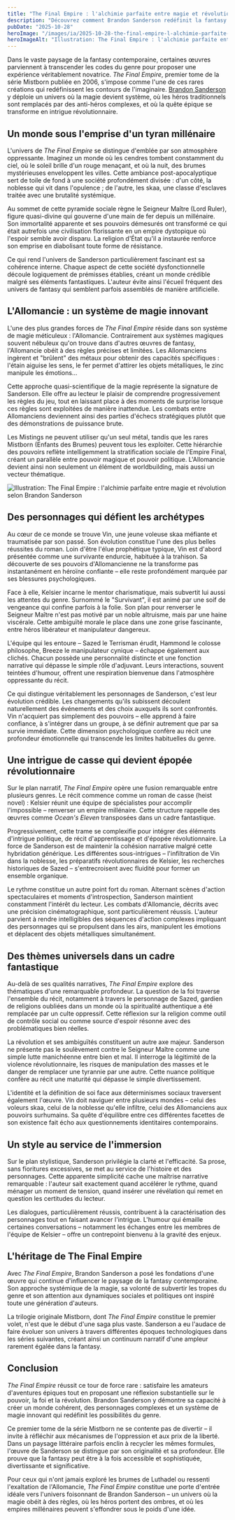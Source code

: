 ```yaml
---
title: "The Final Empire : l'alchimie parfaite entre magie et révolution selon Brandon Sanderson"
description: "Découvrez comment Brandon Sanderson redéfinit la fantasy avec un système de magie innovant et une révolution contre un tyran millénaire dans The Final Empire."
pubDate: "2025-10-28"
heroImage: "/images/ia/2025-10-28-the-final-empire-l-alchimie-parfaite-entre-magie-et-revoluti-cd1125-hero/2025-10-28-the-final-empire-l-alchimie-parfaite-entre-magie-et-revoluti-cd1125-hero.png"
heroImageAlt: "Illustration: The Final Empire : l'alchimie parfaite entre magie et révolution selon Brandon Sanderson"
---
```


Dans le vaste paysage de la fantasy contemporaine, certaines œuvres parviennent à transcender les codes du genre pour proposer une expérience véritablement novatrice. *The Final Empire*, premier tome de la série Mistborn publiée en 2006, s'impose comme l'une de ces rares créations qui redéfinissent les contours de l'imaginaire. [Brandon Sanderson](https://www.brandonsanderson.com/) y déploie un univers où la magie devient système, où les héros traditionnels sont remplacés par des anti-héros complexes, et où la quête épique se transforme en intrigue révolutionnaire.


## Un monde sous l'emprise d'un tyran millénaire

L'univers de *The Final Empire* se distingue d'emblée par son atmosphère oppressante. Imaginez un monde où les cendres tombent constamment du ciel, où le soleil brille d'un rouge menaçant, et où la nuit, des brumes mystérieuses enveloppent les villes. Cette ambiance post-apocalyptique sert de toile de fond à une société profondément divisée : d'un côté, la noblesse qui vit dans l'opulence ; de l'autre, les skaa, une classe d'esclaves traitée avec une brutalité systémique.

Au sommet de cette pyramide sociale règne le Seigneur Maître (Lord Ruler), figure quasi-divine qui gouverne d'une main de fer depuis un millénaire. Son immortalité apparente et ses pouvoirs démesurés ont transformé ce qui était autrefois une civilisation florissante en un empire dystopique où l'espoir semble avoir disparu. La religion d'État qu'il a instaurée renforce son emprise en diabolisant toute forme de résistance.

Ce qui rend l'univers de Sanderson particulièrement fascinant est sa cohérence interne. Chaque aspect de cette société dysfonctionnelle découle logiquement de prémisses établies, créant un monde crédible malgré ses éléments fantastiques. L'auteur évite ainsi l'écueil fréquent des univers de fantasy qui semblent parfois assemblés de manière artificielle.

## L'Allomancie : un système de magie innovant

L'une des plus grandes forces de *The Final Empire* réside dans son système de magie méticuleux : l'Allomancie. Contrairement aux systèmes magiques souvent nébuleux qu'on trouve dans d'autres œuvres de fantasy, l'Allomancie obéit à des règles précises et limitées. Les Allomanciens ingèrent et "brûlent" des métaux pour obtenir des capacités spécifiques : l'étain aiguise les sens, le fer permet d'attirer les objets métalliques, le zinc manipule les émotions...

Cette approche quasi-scientifique de la magie représente la signature de Sanderson. Elle offre au lecteur le plaisir de comprendre progressivement les règles du jeu, tout en laissant place à des moments de surprise lorsque ces règles sont exploitées de manière inattendue. Les combats entre Allomanciens deviennent ainsi des parties d'échecs stratégiques plutôt que des démonstrations de puissance brute.

Les Mistings ne peuvent utiliser qu'un seul métal, tandis que les rares Mistborn (Enfants des Brumes) peuvent tous les exploiter. Cette hiérarchie des pouvoirs reflète intelligemment la stratification sociale de l'Empire Final, créant un parallèle entre pouvoir magique et pouvoir politique. L'Allomancie devient ainsi non seulement un élément de worldbuilding, mais aussi un vecteur thématique.



<picture><source srcset="/images/ia/2025-10-28-the-final-empire-l-alchimie-parfaite-entre-magie-et-revoluti-cd1125-inline/2025-10-28-the-final-empire-l-alchimie-parfaite-entre-magie-et-revoluti-cd1125-inline.avif" type="image/avif" /><source srcset="/images/ia/2025-10-28-the-final-empire-l-alchimie-parfaite-entre-magie-et-revoluti-cd1125-inline/2025-10-28-the-final-empire-l-alchimie-parfaite-entre-magie-et-revoluti-cd1125-inline.webp" type="image/webp" /><img src="/images/ia/2025-10-28-the-final-empire-l-alchimie-parfaite-entre-magie-et-revoluti-cd1125-inline/2025-10-28-the-final-empire-l-alchimie-parfaite-entre-magie-et-revoluti-cd1125-inline.png" alt="Illustration: The Final Empire : l'alchimie parfaite entre magie et révolution selon Brandon Sanderson" loading="lazy" decoding="async" /></picture>

## Des personnages qui défient les archétypes

Au cœur de ce monde se trouve Vin, une jeune voleuse skaa méfiante et traumatisée par son passé. Son évolution constitue l'une des plus belles réussites du roman. Loin d'être l'élue prophétique typique, Vin est d'abord présentée comme une survivante endurcie, habituée à la trahison. Sa découverte de ses pouvoirs d'Allomancienne ne la transforme pas instantanément en héroïne confiante – elle reste profondément marquée par ses blessures psychologiques.

Face à elle, Kelsier incarne le mentor charismatique, mais subvertit lui aussi les attentes du genre. Surnommé le "Survivant", il est animé par une soif de vengeance qui confine parfois à la folie. Son plan pour renverser le Seigneur Maître n'est pas motivé par un noble altruisme, mais par une haine viscérale. Cette ambiguïté morale le place dans une zone grise fascinante, entre héros libérateur et manipulateur dangereux.

L'équipe qui les entoure – Sazed le Terrisman érudit, Hammond le colosse philosophe, Breeze le manipulateur cynique – échappe également aux clichés. Chacun possède une personnalité distincte et une fonction narrative qui dépasse le simple rôle d'adjuvant. Leurs interactions, souvent teintées d'humour, offrent une respiration bienvenue dans l'atmosphère oppressante du récit.

Ce qui distingue véritablement les personnages de Sanderson, c'est leur évolution crédible. Les changements qu'ils subissent découlent naturellement des événements et des choix auxquels ils sont confrontés. Vin n'acquiert pas simplement des pouvoirs – elle apprend à faire confiance, à s'intégrer dans un groupe, à se définir autrement que par sa survie immédiate. Cette dimension psychologique confère au récit une profondeur émotionnelle qui transcende les limites habituelles du genre.

## Une intrigue de casse qui devient épopée révolutionnaire

Sur le plan narratif, *The Final Empire* opère une fusion remarquable entre plusieurs genres. Le récit commence comme un roman de casse (heist novel) : Kelsier réunit une équipe de spécialistes pour accomplir l'impossible – renverser un empire millénaire. Cette structure rappelle des œuvres comme *Ocean's Eleven* transposées dans un cadre fantastique.

Progressivement, cette trame se complexifie pour intégrer des éléments d'intrigue politique, de récit d'apprentissage et d'épopée révolutionnaire. La force de Sanderson est de maintenir la cohésion narrative malgré cette hybridation générique. Les différentes sous-intrigues – l'infiltration de Vin dans la noblesse, les préparatifs révolutionnaires de Kelsier, les recherches historiques de Sazed – s'entrecroisent avec fluidité pour former un ensemble organique.

Le rythme constitue un autre point fort du roman. Alternant scènes d'action spectaculaires et moments d'introspection, Sanderson maintient constamment l'intérêt du lecteur. Les combats d'Allomancie, décrits avec une précision cinématographique, sont particulièrement réussis. L'auteur parvient à rendre intelligibles des séquences d'action complexes impliquant des personnages qui se propulsent dans les airs, manipulent les émotions et déplacent des objets métalliques simultanément.

## Des thèmes universels dans un cadre fantastique

Au-delà de ses qualités narratives, *The Final Empire* explore des thématiques d'une remarquable profondeur. La question de la foi traverse l'ensemble du récit, notamment à travers le personnage de Sazed, gardien de religions oubliées dans un monde où la spiritualité authentique a été remplacée par un culte oppressif. Cette réflexion sur la religion comme outil de contrôle social ou comme source d'espoir résonne avec des problématiques bien réelles.

La révolution et ses ambiguïtés constituent un autre axe majeur. Sanderson ne présente pas le soulèvement contre le Seigneur Maître comme une simple lutte manichéenne entre bien et mal. Il interroge la légitimité de la violence révolutionnaire, les risques de manipulation des masses et le danger de remplacer une tyrannie par une autre. Cette nuance politique confère au récit une maturité qui dépasse le simple divertissement.

L'identité et la définition de soi face aux déterminismes sociaux traversent également l'œuvre. Vin doit naviguer entre plusieurs mondes – celui des voleurs skaa, celui de la noblesse qu'elle infiltre, celui des Allomanciens aux pouvoirs surhumains. Sa quête d'équilibre entre ces différentes facettes de son existence fait écho aux questionnements identitaires contemporains.

## Un style au service de l'immersion

Sur le plan stylistique, Sanderson privilégie la clarté et l'efficacité. Sa prose, sans fioritures excessives, se met au service de l'histoire et des personnages. Cette apparente simplicité cache une maîtrise narrative remarquable : l'auteur sait exactement quand accélérer le rythme, quand ménager un moment de tension, quand insérer une révélation qui remet en question les certitudes du lecteur.

Les dialogues, particulièrement réussis, contribuent à la caractérisation des personnages tout en faisant avancer l'intrigue. L'humour qui émaille certaines conversations – notamment les échanges entre les membres de l'équipe de Kelsier – offre un contrepoint bienvenu à la gravité des enjeux.

## L'héritage de The Final Empire

Avec *The Final Empire*, Brandon Sanderson a posé les fondations d'une œuvre qui continue d'influencer le paysage de la fantasy contemporaine. Son approche systémique de la magie, sa volonté de subvertir les tropes du genre et son attention aux dynamiques sociales et politiques ont inspiré toute une génération d'auteurs.

La trilogie originale Mistborn, dont *The Final Empire* constitue le premier volet, n'est que le début d'une saga plus vaste. Sanderson a eu l'audace de faire évoluer son univers à travers différentes époques technologiques dans les séries suivantes, créant ainsi un continuum narratif d'une ampleur rarement égalée dans la fantasy.

## Conclusion

*The Final Empire* réussit ce tour de force rare : satisfaire les amateurs d'aventures épiques tout en proposant une réflexion substantielle sur le pouvoir, la foi et la révolution. Brandon Sanderson y démontre sa capacité à créer un monde cohérent, des personnages complexes et un système de magie innovant qui redéfinit les possibilités du genre.

Ce premier tome de la série Mistborn ne se contente pas de divertir – il invite à réfléchir aux mécanismes de l'oppression et aux prix de la liberté. Dans un paysage littéraire parfois enclin à recycler les mêmes formules, l'œuvre de Sanderson se distingue par son originalité et sa profondeur. Elle prouve que la fantasy peut être à la fois accessible et sophistiquée, divertissante et significative.

Pour ceux qui n'ont jamais exploré les brumes de Luthadel ou ressenti l'exaltation de l'Allomancie, *The Final Empire* constitue une porte d'entrée idéale vers l'univers foisonnant de Brandon Sanderson – un univers où la magie obéit à des règles, où les héros portent des ombres, et où les empires millénaires peuvent s'effondrer sous le poids d'une idée.